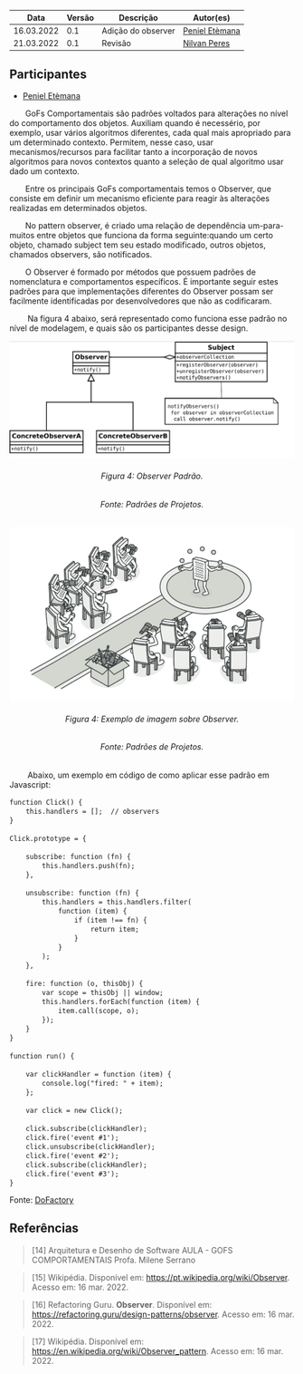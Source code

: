 | Data       | Versão | Descrição            | Autor(es)  |
| ---------- | ------ | -------------------- | ---------- |
| 16.03.2022 | 0.1    | Adição do observer | [Peniel Etèmana](https://github.com/zpeniel09) |
| 21.03.2022 | 0.1    | Revisão | [Nilvan Peres](https://github.com/NilvanPeres) |

## Participantes

- [Peniel Etèmana](https://github.com/zpeniel09)


&emsp;&emsp;GoFs Comportamentais são padrões voltados para alterações no nível do comportamento dos objetos. Auxiliam quando é necessério, por exemplo, usar vários algoritmos diferentes, cada qual mais apropriado para um determinado contexto. Permitem, nesse caso, usar mecanismos/recursos para facilitar tanto a incorporação de novos algoritmos para 
novos contextos quanto a seleção de qual algoritmo usar dado um contexto.

&emsp;&emsp;Entre os principais GoFs comportamentais temos o Observer, que consiste em definir um mecanismo eficiente para reagir
às alterações realizadas em determinados objetos.

&emsp;&emsp;No pattern observer, é criado uma relação de dependência um-para-muitos entre objetos que funciona da forma seguinte:quando um certo objeto, chamado subject tem seu estado modificado, outros objetos, chamados observers, são notificados. 

&emsp;&emsp;O Observer é formado por métodos que possuem padrões de nomenclatura e comportamentos específicos. É importante seguir estes padrões para que implementações diferentes do Observer possam ser facilmente identificadas por desenvolvedores que não as codificaram.

&emsp;&emsp; Na figura 4 abaixo, será representado como funciona esse padrão no nível de modelagem, e quais são os participantes desse design.
<center>
<img src="../../../assets/img/padroes/observer-padrao.png" class="zoom"> 
<h6>Figura 4: Observer Padrão.</h6>
<h6>Fonte: Padrões de Projetos.</h6>
</center>

<center>
<img src="../../../assets/img/padroes/imagem-observer.png" class="zoom"> 
<h6>Figura 4: Exemplo de imagem sobre Observer.</h6>
<h6>Fonte: Padrões de Projetos.</h6>
</center>

&emsp;&emsp; Abaixo, um exemplo em código de como aplicar esse padrão em Javascript:

```
function Click() {
    this.handlers = [];  // observers
}

Click.prototype = {

    subscribe: function (fn) {
        this.handlers.push(fn);
    },

    unsubscribe: function (fn) {
        this.handlers = this.handlers.filter(
            function (item) {
                if (item !== fn) {
                    return item;
                }
            }
        );
    },

    fire: function (o, thisObj) {
        var scope = thisObj || window;
        this.handlers.forEach(function (item) {
            item.call(scope, o);
        });
    }
}

function run() {

    var clickHandler = function (item) {
        console.log("fired: " + item);
    };

    var click = new Click();

    click.subscribe(clickHandler);
    click.fire('event #1');
    click.unsubscribe(clickHandler);
    click.fire('event #2');
    click.subscribe(clickHandler);
    click.fire('event #3');
}
```
Fonte: [DoFactory](https://www.dofactory.com/javascript/design-patterns/observer)

## Referências

> [14] Arquitetura e Desenho de Software AULA - GOFS COMPORTAMENTAIS Profa. Milene Serrano

> [15] Wikipédia. Disponível em: <https://pt.wikipedia.org/wiki/Observer>. Acesso em: 16 mar. 2022.

> [16] Refactoring Guru. **Observer**. Disponível em: <https://refactoring.guru/design-patterns/observer>. Acesso em: 16 mar. 2022.

> [17] Wikipédia. Disponível em: <https://en.wikipedia.org/wiki/Observer_pattern>. Acesso em: 16 mar. 2022.
